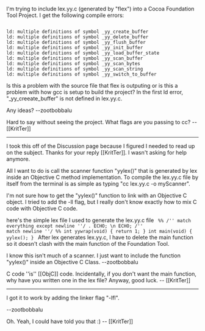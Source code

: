 I'm trying to include lex.yy.c (generated by "flex") into a Cocoa Foundation Tool Project. I get the following compile errors:

<code>
ld: multiple definitions of symbol _yy_create_buffer
ld: multiple definitions of symbol _yy_delete_buffer
ld: multiple definitions of symbol _yy_flush_buffer
ld: multiple definitions of symbol _yy_init_buffer
ld: multiple definitions of symbol _yy_load_buffer_state
ld: multiple definitions of symbol _yy_scan_buffer
ld: multiple definitions of symbol _yy_scan_bytes
ld: multiple definitions of symbol _yy_scan_string
ld: multiple definitions of symbol _yy_switch_to_buffer
</code> 

Is this a problem with the source file that flex is outputing or is this a problem with how gcc is setup to build the project? In the first ld error, "_yy_creeate_buffer" is not defined in lex.yy.c. 

Any ideas? --zootbobbalu

Hard to say without seeing the project. What flags are you passing to cc? -- [[KritTer]]

----
I took this off of the Discussion page because I figured I needed to read up on the subject. Thanks for your reply [[KritTer]]. I wasn't asking for help anymore. 

All I want to do is call the scanner function "yylex()" that is generated by lex inside an Objective C method implementation. To compile the lex.yy.c file by itself from the terminal is as simple as typing "cc lex.yy.c -o myScanner". 

I'm not sure how to get the "yylex()" function to link with an Objective C object. I tried to add the -ll flag, but I really don't know exactly how to mix C code with Objective C code.


here's the simple lex file I used to generate the lex.yy.c file
<code>
%%
 /'' match everything except newline ''/
. ECHO;
\n ECHO;
 /'' match newline ''/
%%
int yywrap(void) {
return 1;
}
int main(void) {
yylex();
}
</code>
After lex generates lex.yy.c, I have to delete the main function so it doesn't clash with the main function of the Foundation Tool.

I know this isn't much of a scanner. I just want to include the function "yylex()" inside an Objective C Class. --zootbobbalu

C code ''is'' [[ObjC]] code. Incidentally, if you don't want the main function, why have you written one in the lex file? Anyway, good luck. -- [[KritTer]]

----

I got it to work by adding the linker flag "-lfl".  

--zootbobbalu

Oh. Yeah, I could have told you that :) -- [[KritTer]]